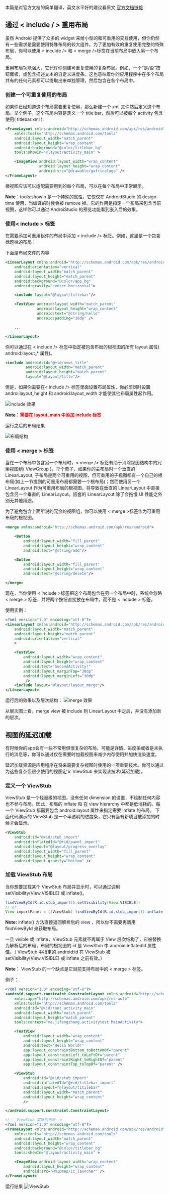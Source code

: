 本篇是对官方文档的简单翻译，英文水平好的建议看原文 [官方文档链接](https://developer.android.com/training/improving-layouts/reusing-layouts.html#Include)

## 通过 < include / > 重用布局
虽然 Android 提供了众多的 widget 来给小型的和可重用的交互使用，但你仍然有一些需求是需要使用特殊布局的较大组件。为了更加有效的重复使用完整的特殊布局，你可以使用 < inculde /> 和 < merge />标签在当前布局中嵌入另一个布局。

重用布局功能强大，它允许你创建可重复使用的复杂布局。例如，一个“是/否”按钮面板，或包含描述文本的自定义进度条。这也意味着你的应用程序中在多个布局共有的任何元素都可以提取出来单独管理，然后包含在各个布局中。

### 创建一个可重复使用的布局
如果你已经知道这个布局需要重复使用，那么新建一个 xml 文件然后定义这个布局。举个例子，这个布局内容是定义一个 title bar，然后可以被每个 activity 包含使用( titlebar.xml ):
```xml
<FrameLayout xmlns:android="http://schemas.android.com/apk/res/android"
    xmlns:tools="http://schemas.android.com/tools"
    android:layout_width="match_parent"
    android:layout_height="wrap_content"
    android:background="@color/titlebar_bg"
    tools:showIn="@layout/activity_main" >

    <ImageView android:layout_width="wrap_content"
               android:layout_height="wrap_content"
               android:src="@drawable/gafricalogo" />
</FrameLayout>
```
根视图应该可以适配需要用到的每个布局，可以在每个布局中正常展示。

**Note**：tools:showIn 是一个特殊的属性，它仅仅在 AndroidStudio 的 design-time 使用，当编译的时候会被 remove 掉。它的作用是指定一个布局来包含当前视图，这样你可以通过 AndroiStudio 的预览功能看到嵌入后的效果。

### 使用< include > 标签
在需要添加可重用组件的布局中添加 < include /> 标签。例如，这里是一个包含标题栏的布局：

下面是布局文件的内容:
```xml
<LinearLayout xmlns:android="http://schemas.android.com/apk/res/android"
    android:orientation="vertical"
    android:layout_width="match_parent"
    android:layout_height="match_parent"
    android:background="@color/app_bg"
    android:gravity="center_horizontal">

    <include layout="@layout/titlebar"/>

    <TextView android:layout_width="match_parent"
              android:layout_height="wrap_content"
              android:text="@string/hello"
              android:padding="10dp" />

    ...

</LinearLayout>
```
你可以通过在 < include /> 标签中指定被包含布局的根视图的所有 layout 属性( android:layout_* 属性)。
```xml
<include android:id="@+id/news_title"
         android:layout_width="match_parent"
         android:layout_height="match_parent"
         layout="@layout/title"/>
```
但是，如果你需要在< include /> 标签里面设置布局属性，你必须同时设置 androi:layout_height 和 android:layout_width 才能使其他布局属性起作用。

![include 效果](pic/include.jpg)

**Note：<font color=red>需要在 layout_main 中添加 include 标签</font>**

运行之后的布局结果

![布局结构](pic/include2.jpg)

### 使用 < merge > 标签
当在一个布局中包含另一个布局时，< merge /> 标签有助于消除视图结构中的冗余视图组( ViewGroup )。举个栗子，如果你的主布局时一个垂直的 LinearLayout, 子布局是两个可重用的视图，但可重用的子视图都有一个自己的根布局(如上一节提到的可重用布局都需要一个根布局)；然而使用另一个 LinearLayout 作为可重用布局的根视图，将导致在垂直的 LinearLayout 中直接包含另一个垂直的 LinearLayout。嵌套的 LinearLayout 除了会拖慢 UI 性能之外别无其他用途。

为了避免包含上面所说的冗余的视图组，你可以使用 < merge >标签作为可重用布局的根视图。
```xml
<merge xmlns:android="http://schemas.android.com/apk/res/android">

    <Button
        android:layout_width="fill_parent"
        android:layout_height="wrap_content"
        android:text="@string/add"/>

    <Button
        android:layout_width="fill_parent"
        android:layout_height="wrap_content"
        android:text="@string/delete"/>

</merge>
```
现在，当你使用 < include >标签把这个布局包含在另一个布局中时，系统会忽略 < merge > 标签，并将两个按钮直接放在布局中，而不是 < include > 标签。

使用实例：
```xml
<?xml version="1.0" encoding="utf-8"?>
<LinearLayout xmlns:android="http://schemas.android.com/apk/res/android"
    android:layout_width="match_parent"
    android:layout_height="match_parent"
    android:orientation="vertical"
    >

    <TextView
        android:layout_width="wrap_content"
        android:layout_height="wrap_content"
        android:text="SecondActivity!"
        android:layout_marginTop="30dp"
        android:layout_marginLeft="30dp"
         />
    <include layout="@layout/layout_merge"/>
</LinearLayout>
```

运行后的效果以及层次结构：
![merge 效果](pic/merge.jpg)

从层次图上看，merge view 被 include 到 LinearLayout 中之后，并没有添加新的层次。

## 视图的延迟加载
有时候你的app会有一些不常用但很复杂的布局，可能是详情、进度条或者是未执行的消息等，你可以通过仅在需要时加载视图来减少内存使用并加快渲染速度。

延迟加载资源是应用程序在将来需要复杂视图时使用的一项重要技术。你可以通过为这些复杂但很少使用的视图定义 ViewStub 来实现该技术(延迟加载)。

### 定义一个 ViewStub
ViewStub 是一个轻量级的视图，没有任何 dimension 的设置，不绘制任何内容也不参与布局。因此，布局的 inflate 和 在 view hierarchy 中都是低消耗的。每一个 ViewStub 都需要包含 android:layout 属性来指定需要 inflate 的布局。
下面代码演示的 ViewStub 是一个半透明的进度条，它只有当有新项目被添加的时候才会显示。
```xml
<ViewStub
    android:id="@+id/stub_import"
    android:inflatedId="@+id/panel_import"
    android:layout="@layout/progress_overlay"
    android:layout_width="fill_parent"
    android:layout_height="wrap_content"
    android:layout_gravity="bottom" />
```
### 加载 ViewStub 布局
当你想要加载某个 ViewStub 布局并显示时，可以通过调用 setVisibility(View.VISIBLE) 或 inflate()。
```java
findViewById(R.id.stub_import)).setVisibility(View.VISIBLE);
// or
View importPanel = ((ViewStub) findViewById(R.id.stub_import)).inflate();
```

**Note:** inflate() 方法直接返回解析后的 view ，所以你不需要再调用 findViewById 来获取布局。

一旦 visible 或 inflate，ViewStub 元素就不再属于 View 层次结构了，它被替换为解析后的布局，布局的根视图的 id 是 ViewStub 中 android:inflatedId 属性值。（ ViewStub 中指定的 android:id 在 ViewStub 被 setVisibility(View.VISIBLE) 或 inflate 之前有效。）

**Note：** ViewStub 的一个缺点是它目前支持布局中的 < merge > 标签。

例子：
```xml
<?xml version="1.0" encoding="utf-8"?>
<android.support.constraint.ConstraintLayout xmlns:android="http://schemas.android.com/apk/res/android"
    xmlns:app="http://schemas.android.com/apk/res-auto"
    xmlns:tools="http://schemas.android.com/tools"
    android:id="@+id/root_activity_main"
    android:layout_width="match_parent"
    android:layout_height="match_parent"
    tools:context="me.jifengzhang.activitytest.MainActivity">

    <TextView
        android:layout_width="wrap_content"
        android:layout_height="wrap_content"
        android:text="Hello World!"
        app:layout_constraintBottom_toBottomOf="parent"
        app:layout_constraintLeft_toLeftOf="parent"
        app:layout_constraintRight_toRightOf="parent"
        app:layout_constraintTop_toTopOf="parent" />

    <ViewStub
        android:id="@+id/stub_import"
        android:inflatedId="@+id/titlebar_import"
        android:layout="@layout/titilebar"
        android:layout_width="match_parent"
        android:layout_height="wrap_content"
        />

</android.support.constraint.ConstraintLayout>

<!-- ViewStub 实际的布局-->
<?xml version="1.0" encoding="utf-8"?>
<FrameLayout xmlns:android="http://schemas.android.com/apk/res/android"
    xmlns:tools="http://schemas.android.com/tools"
    android:layout_width="match_parent"
    android:layout_height="wrap_content"
    android:background="@color/titlebar_bg"
    tools:showIn="@layout/activity_main" >

    <ImageView android:layout_width="wrap_content"
        android:layout_height="wrap_content"
        android:src="@mipmap/ic_launcher" />
</FrameLayout>
```

运行结果
![ViewStub](pic/ViewStub.jpg)
